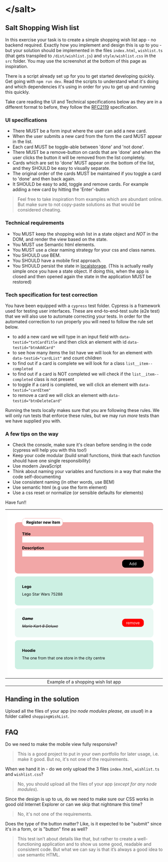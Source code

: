 # &lt;/salt&gt;

## Salt Shopping Wish list

In this exercise your task is to create a simple shopping wish list app - no backend required.
Exactly how you implement and design this is up to you - but your solution should be implemented in the files `index.html`, `wishlist.ts` (that gets transpiled to `/dist/wishlist.js`) and `style/wishlist.css` in the `src` folder. You may use the screenshot at the bottom of this page as inspiration.

There is a script already set up for you to get started developing quickly. Get going with `npm run dev`. Read the scripts to understand what it's doing and which dependencies it's using in order for you to get up and running this quickly.

Take care reading the UI and Technical specifications below as they are in a different format to before, they follow the [RFC2119](<https://www.ietf.org/rfc/rfc2119.txt>) specification.

### UI specifications

- There MUST be a form input where the user can add a new card.
- When the user submits a new card from the form the card MUST appear in the list.
- Each card MUST be toggle-able between 'done' and 'not done'.
- There MUST be a remove-button on cards that are 'done' and when the user clicks the button it will be removed from the list completely.
- Cards which are set to 'done' MUST appear on the bottom of the list, and they SHOULD be easy to visually separate.
- The original order of the cards MUST be maintained if you toggle a card to 'done' and then back again.
- It SHOULD be easy to add, toggle and remove cards. For example adding a new card by hitting the 'Enter'-button

>Feel free to take inspiration from examples which are abundant online. But make sure to not copy-paste solutions as that would be considered cheating.

### Technical requirements

- You MUST keep the shopping wish list in a state object and _NOT_ in the DOM, and render the view based on the state.
- You MUST use Semantic html elements.
- You MUST use a clear naming strategy for your css and class names.
- You SHOULD use BEM.
- You SHOULD have a mobile first approach.
- You SHOULD persist the state in [localstorage](https://developer.mozilla.org/en-US/docs/Web/API/Window/localStorage). (This is actually really simple once you have a state object. If doing this, when the app is closed and then opened again the state in the application MUST be restored)

### Tech specification for test correction

You have been equipped with a `cypress` test folder. Cypress is a framework used for testing user interfaces.
These are end-to-end-test suite (e2e test) that we will also use to automate correcting your tests. In order for the automated correction to run properly you will need to follow the rule set below.

- to add a new card we will type in an input field with  `data-testid="txtCardTitle` and then click an element with id `data-testid="btnAddCard"`
- to see how many items the list have we will look for an element with  `data-testid="cardList"` and count children
- to find out if a card is complete we will look for a class `list__item--completed`
- to find out if a card is NOT completed we will check if the `list__item--completed` class is not present
- to toggle if a card is completed, we will click an element with  `data-testid="cardItem"`
- to remove a card we will click an element with `data-testid="btnDeleteCard"`

Running the tests locally makes sure that you are following these rules.
We will only run tests that enforce these rules, but we may run _more_ tests than we have supplied you with.

### A few tips on the way

- Check the console, make sure it's clean before sending in the code (cypress will help you with this too!)
- Keep your code modular (build small functions, think that each function should have one single responsibility)
- Use modern JavaScript
- Think about naming your variables and functions in a way that make the code self-documenting
- Use consistent naming (in other words, use BEM)
- Use semantic html (e.g use the form element)
- Use a css reset or normalize (or sensible defaults for elements)

Have fun!!

|   ![Shopping wish list](shopping-wish-list.png)   |
| :-------------------: |
| Example of a shopping wish list app |

## Handing in the solution

Upload all the files of your app (_no node modules please, as usual_) in a folder called `shoppingWishList`.

## FAQ

Do we need to make the mobile view fully responsive?

> This is a good project to put in your own portfolio for later usage, i.e. make it good. But no, it's not one of the requirements.

When we hand it in - do we only upload the 3 files `index.html`, `wishlist.ts` and `wishlist.css`?

> No, you should upload all the files of your app (_except for any node modules_).

Since the design is up to us, do we need to make sure our CSS works in good old Internet Explorer or can we skip that nightmare this time?

> No, it's not one of the requirements.

Does the type of the button matter? Like, is it expected to be "submit" since it's in a form, or is "button" fine as well?

> This test isn’t about details like that, but rather to create a well-functioning application and to show us some good, readable and consistent code. But what we can say is that it’s always a good idea to use semantic HTML.

